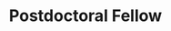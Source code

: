 ---
name: "Xiaohui Ju"
image: "https://research.fredhutch.org/content/stripe/bloom/en/members/_jcr_content/par/labmember_45792413/image.img.png/1697145852945.png"
title: "Postdoctoral Fellow"
category: "Postdocs"
links:
  - link: "https://github.com/juxh23"
    icon: "github"
---